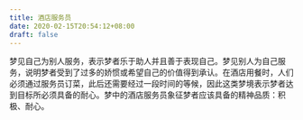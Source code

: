 ```yaml
---
title: 酒店服务员
date: 2020-02-15T20:54:12+08:00
draft: false
---
```


梦见自己为别人服务，表示梦者乐于助人并且善于表现自己。梦见别人为自己服务，说明梦者受到了过多的娇惯或希望自己的价值得到承认。在酒店用餐时，人们必须通过服务员订菜，此后还需要经过一段时间的等候，因此这类梦境表示梦者达到目标所必须具备的耐心。梦中的酒店服务员象征梦者应该具备的精神品质：积极、耐心。